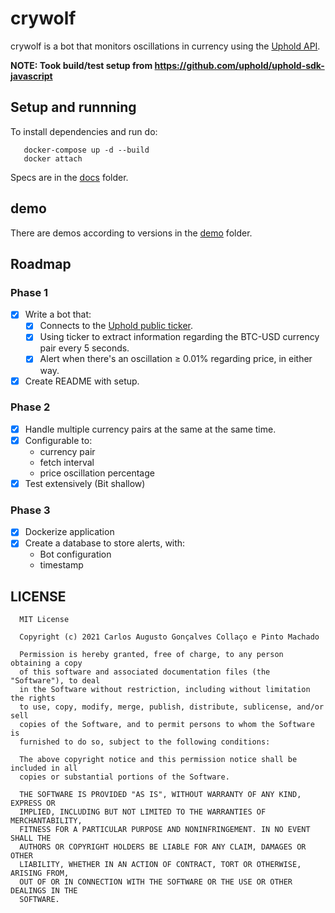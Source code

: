 # crywolf

crywolf is a bot that monitors oscillations in currency using the [Uphold API].

**NOTE: Took build/test setup from <https://github.com/uphold/uphold-sdk-javascript>**

## Setup and runnning

To install dependencies and run do:

```text
   docker-compose up -d --build
   docker attach 
```

Specs are in the [docs](docs) folder.

## demo

There are demos according to versions in the [demo](demo) folder.

## Roadmap
### Phase 1

+ [x] Write a bot that:
  - [x] Connects to the [Uphold public ticker].
  - [x] Using ticker to extract information regarding the BTC-USD currency pair every 5 seconds.
  - [x] Alert when there's an oscillation ≥ 0.01% regarding price, in either way.
+ [x] Create README with setup.

### Phase 2

+ [x] Handle multiple currency pairs at the same at the same time.
+ [x] Configurable to:
  - currency pair
  - fetch interval
  - price oscillation percentage
+ [x] Test extensively (Bit shallow)

### Phase 3

+ [x] Dockerize application
+ [x] Create a database to store alerts, with:
  - Bot configuration
  - timestamp


## LICENSE

```text
  MIT License

  Copyright (c) 2021 Carlos Augusto Gonçalves Collaço e Pinto Machado

  Permission is hereby granted, free of charge, to any person obtaining a copy
  of this software and associated documentation files (the "Software"), to deal
  in the Software without restriction, including without limitation the rights
  to use, copy, modify, merge, publish, distribute, sublicense, and/or sell
  copies of the Software, and to permit persons to whom the Software is
  furnished to do so, subject to the following conditions:

  The above copyright notice and this permission notice shall be included in all
  copies or substantial portions of the Software.

  THE SOFTWARE IS PROVIDED "AS IS", WITHOUT WARRANTY OF ANY KIND, EXPRESS OR
  IMPLIED, INCLUDING BUT NOT LIMITED TO THE WARRANTIES OF MERCHANTABILITY,
  FITNESS FOR A PARTICULAR PURPOSE AND NONINFRINGEMENT. IN NO EVENT SHALL THE
  AUTHORS OR COPYRIGHT HOLDERS BE LIABLE FOR ANY CLAIM, DAMAGES OR OTHER
  LIABILITY, WHETHER IN AN ACTION OF CONTRACT, TORT OR OTHERWISE, ARISING FROM,
  OUT OF OR IN CONNECTION WITH THE SOFTWARE OR THE USE OR OTHER DEALINGS IN THE
  SOFTWARE.
```



[Uphold API]: https://uphold.com/en/developer/api/documentation/
[Uphold public ticker]: https://uphold.com/en/developer/api/documentation/#tickers

